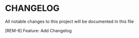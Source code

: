 # CHANGELOG

All notable changes to this project will be documented in this file

[REM-6] Feature: Add Changelog
